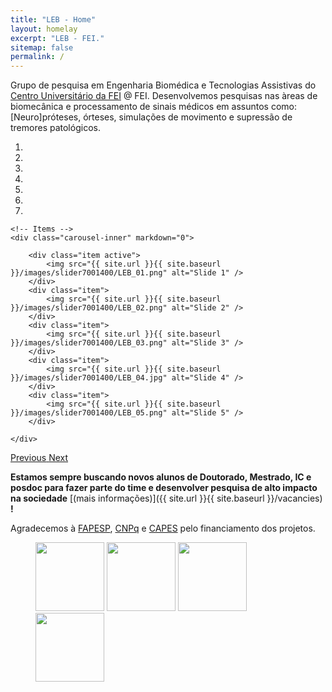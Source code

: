 ```yaml
---
title: "LEB - Home"
layout: homelay
excerpt: "LEB - FEI."
sitemap: false
permalink: /
---
```


Grupo de pesquisa em Engenharia Biomédica e Tecnologias Assistivas do  [Centro Universitário da FEI](http://www.fei.edu.br) @ FEI. Desenvolvemos pesquisas nas àreas de biomecânica e processamento de sinais médicos em assuntos como: [Neuro]próteses, órteses, simulações de movimento e supressão de tremores patológicos. 


<div markdown="0" id="carousel" class="carousel slide" data-ride="carousel" data-interval="5000" data-pause="hover" >
    <!-- Menu -->
    <ol class="carousel-indicators">
        <li data-target="#carousel" data-slide-to="0" class="active"></li>
        <li data-target="#carousel" data-slide-to="1"></li>
        <li data-target="#carousel" data-slide-to="2"></li>
        <li data-target="#carousel" data-slide-to="3"></li>
        <li data-target="#carousel" data-slide-to="4"></li>
        <li data-target="#carousel" data-slide-to="5"></li>
        <li data-target="#carousel" data-slide-to="6"></li>
    </ol>

    <!-- Items -->
    <div class="carousel-inner" markdown="0">

        <div class="item active">
            <img src="{{ site.url }}{{ site.baseurl }}/images/slider7001400/LEB_01.png" alt="Slide 1" />
        </div>
        <div class="item">
            <img src="{{ site.url }}{{ site.baseurl }}/images/slider7001400/LEB_02.png" alt="Slide 2" />
        </div>
        <div class="item">
            <img src="{{ site.url }}{{ site.baseurl }}/images/slider7001400/LEB_03.png" alt="Slide 3" />
        </div>
        <div class="item">
            <img src="{{ site.url }}{{ site.baseurl }}/images/slider7001400/LEB_04.jpg" alt="Slide 4" />
        </div>
        <div class="item">
            <img src="{{ site.url }}{{ site.baseurl }}/images/slider7001400/LEB_05.png" alt="Slide 5" />
        </div>
        
    </div>
  <a class="left carousel-control" href="#carousel" role="button" data-slide="prev">
    <span class="glyphicon glyphicon-chevron-left" aria-hidden="true"></span>
    <span class="sr-only">Previous</span>
  </a>
  <a class="right carousel-control" href="#carousel" role="button" data-slide="next">
    <span class="glyphicon glyphicon-chevron-right" aria-hidden="true"></span>
    <span class="sr-only">Next</span>
  </a>
</div>


 **Estamos sempre buscando novos alunos de Doutorado, Mestrado, IC e posdoc para fazer parte do time e desenvolver pesquisa de alto impacto na sociedade** [(mais informações)]({{ site.url }}{{ site.baseurl }}/vacancies) **!**


Agradecemos  à [FAPESP](www.fapesp.br), [CNPq](http://www.cnpq.br) e [CAPES](https://www.gov.br/capes/pt-br) pelo financiamento dos projetos.

<figure class="fourth">
  <img src="{{ site.url }}{{ site.baseurl }}/images/logopic/logo_USP.png" style="width: 110px">
  <img src="{{ site.url }}{{ site.baseurl }}/images/logopic/logo_ifsc.jpg" style="width: 110px">
  <img src="{{ site.url }}{{ site.baseurl }}/images/logopic/logo_FAPESP.png" style="width: 110px">
  <img src="{{ site.url }}{{ site.baseurl }}/images/logopic/logo_cnpq.png" style="width: 110px">
</figure>
